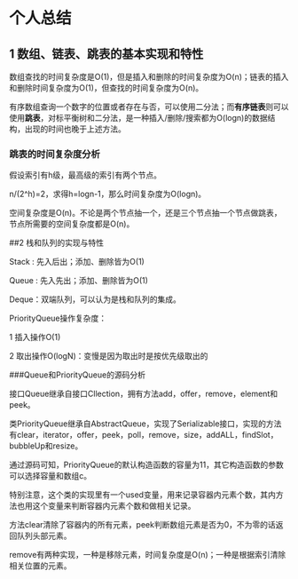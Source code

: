# 个人总结

## 1 数组、链表、跳表的基本实现和特性

​        数组查找的时间复杂度是O(1)，但是插入和删除的时间复杂度为O(n)；链表的插入和删除时间复杂度为O(1)，但查找的时间复杂度为O(n)。 

​		有序数组查询一个数字的位置或者存在与否，可以使用二分法；而**有序链表**则可以使用**跳表**，对标平衡树和二分法，是一种插入/删除/搜索都为O(logn)的数据结构，出现的时间也晚于上述方法。

### 跳表的时间复杂度分析

假设索引有h级，最高级的索引有两个节点。	

n/(2^h)=2，求得h=logn-1，那么时间复杂度为O(logn)。

​		空间复杂度是O(n)。不论是两个节点抽一个，还是三个节点抽一个节点做跳表，节点所需要的空间复杂度都是O(n)。

##2 栈和队列的实现与特性 

Stack   : 先入后出；添加、删除皆为O(1)

Queue : 先入先出；添加、删除皆为O(1)

 Deque：双端队列，可以认为是栈和队列的集成。

PriorityQueue操作复杂度：

1 插入操作O(1)

2 取出操作O(logN)：变慢是因为取出时是按优先级取出的

###Queue和PriorityQueue的源码分析

接口Queue继承自接口Cllection，拥有方法add，offer，remove，element和peek。

类PriorityQueue继承自AbstractQueue，实现了Serializable接口，实现的方法有clear，iterator，offer，peek，poll，remove，size，addALL，findSlot，bubbleUp和resize。

通过源码可知，PriorityQueue的默认构造函数的容量为11，其它构造函数的参数可以选择容量和数组c。

特别注意，这个类的实现里有一个used变量，用来记录容器内元素个数，其内方法也用这个变量来判断容器内元素个数和做相关记录。

方法clear清除了容器内的所有元素，peek判断数组元素是否为0，不为零的话返回队列头部元素。

remove有两种实现，一种是移除元素，时间复杂度是O(n)；一种是根据索引清除相关位置的元素。